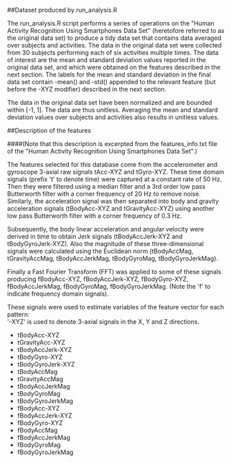 ##Dataset produced by run_analysis.R

The run_analysis.R script performs a series of operations on the "Human Activity Recognition Using Smartphones Data Set" (heretofore referred to as the original data set) to produce a tidy data set that contains data averaged over subjects and activities.  The data in the original data set were collected from 30 subjects performing each of six activities multiple times.  The data of interest are the mean and standard deviation values reported in the original data set, and which were obtained on the features described in the next section.  The labels for the mean and standard deviation in the final data set contain -mean() and -std() appended to the relevant feature (but before the -XYZ modifier) described in the next section.

The data in the original data set have been normalized and are bounded within [-1, 1].  The data are thus unitless.  Averaging the mean and standard deviation values over subjects and activities also results in unitless values.

##Description of the features

####(Note that this description is excerpted from the features_info.txt file of the "Human Activity Recognition Using Smartphones Data Set".) 

The features selected for this database come from the accelerometer and gyroscope 3-axial raw signals tAcc-XYZ and tGyro-XYZ. 
These time domain signals (prefix 't' to denote time) were captured at a constant rate of 50 Hz. 
Then they were filtered using a median filter and a 3rd order low pass Butterworth filter with a corner frequency of 20 Hz to remove noise. Similarly, the acceleration signal was then separated into body and gravity acceleration signals (tBodyAcc-XYZ and tGravityAcc-XYZ) using another low pass Butterworth filter with a corner frequency of 0.3 Hz. 

Subsequently, the body linear acceleration and angular velocity were derived in time to obtain Jerk signals 
(tBodyAccJerk-XYZ and tBodyGyroJerk-XYZ). Also the magnitude of these three-dimensional signals were calculated using the Euclidean norm 
(tBodyAccMag, tGravityAccMag, tBodyAccJerkMag, tBodyGyroMag, tBodyGyroJerkMag). 

Finally a Fast Fourier Transform (FFT) was applied to some of these signals producing fBodyAcc-XYZ, fBodyAccJerk-XYZ, fBodyGyro-XYZ, 
fBodyAccJerkMag, fBodyGyroMag, fBodyGyroJerkMag. (Note the 'f' to indicate frequency domain signals). 

These signals were used to estimate variables of the feature vector for each pattern:  
'-XYZ' is used to denote 3-axial signals in the X, Y and Z directions.

* tBodyAcc-XYZ
* tGravityAcc-XYZ
* tBodyAccJerk-XYZ
* tBodyGyro-XYZ
* tBodyGyroJerk-XYZ
* tBodyAccMag
* tGravityAccMag
* tBodyAccJerkMag
* tBodyGyroMag
* tBodyGyroJerkMag
* fBodyAcc-XYZ
* fBodyAccJerk-XYZ
* fBodyGyro-XYZ
* fBodyAccMag
* fBodyAccJerkMag
* fBodyGyroMag
* fBodyGyroJerkMag

